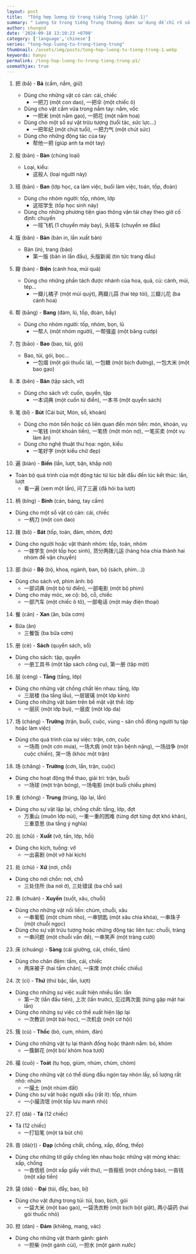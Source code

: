 ```yaml
---
layout: post
title:  "Tổng hợp lượng từ trong tiếng Trung (phần 1)"
summary: " Lượng từ trong tiếng Trung thường được sử dụng để chỉ rõ số lượng hoặc mức độ của một đối tượng nào đó trong câu"
author: chungnd
date: '2024-09-18 13:10:23 +0700'
category: ['language','chinese']
series: "tong-hop-luong-tu-trong-tieng-trung"
thumbnail: /assets/img/posts/tong-hop-luong-tu-tieng-trung-1.webp
keywords: hanyu
permalink: /tong-hop-luong-tu-trong-tieng-trung-p1/
usemathjax: true
---
```


1. 把 (bǎ) - **Bả** (cầm, nắm, giữ)
    * Dùng cho những vật có cán: cái, chiếc
        - 一把刀 (một con dao), 一把伞 (một chiếc ô)
    * Dùng cho vật cầm vừa trong nắm tay: nắm, vốc
        - 一把米 (một nắm gạo), 一把花 (một nắm hoa)
    * Dùng cho một số sự vật trừu tượng (tuổi tác, sức lực...)
        - 一把年纪 (một chút tuổi), 一把力气 (một chút sức)
    * Dùng cho những động tác của tay
        - 帮他一把 (giúp anh ta một tay)

2. 般 (bān) - **Bàn** (chủng loại)
    * Loại, kiểu:
        - 这般人 (loại người này)

3. 班 (bān) - **Ban** (lớp học, ca làm việc, buổi làm việc, toán, tốp, đoàn)
    * Dùng cho nhóm người: tốp, nhóm, lớp
        - 这班学生 (tốp học sinh này)
    * Dùng cho những phương tiện giao thông vận tải chạy theo giờ cố định: chuyến
        - 一班飞机 (1 chuyến máy bay), 头班车 (chuyến xe đầu)

4. 版 (bǎn) - **Bản** (bản in, lần xuất bản)
    * Bản (in), trang (báo)
        - 第一版 (bản in lần đầu), 头版新闻 (tin tức trang đầu)

5. 瓣 (bàn) - **Biện** (cánh hoa, múi quả)
    * Dùng cho những phần tách được nhánh của hoa, quả, củ: cánh, múi, tép...
        - 一瓣儿橘子 (một múi quýt), 两瓣儿蒜 (hai tép tỏi), 三瓣儿花 (ba cánh hoa)

6. 帮 (bāng) - **Bang** (đám, lũ, tốp, đoàn, bầy)
    * Dùng cho nhóm người: tốp, nhóm, bọn, lũ
        - 一帮人 (một nhóm người), 一帮强盗 (một băng cướp)

7. 包 (bāo) - **Bao** (bao, túi, gói)
    * Bao, túi, gói, bọc...
        - 一包烟 (một gói thuốc lá), 一包糖 (một bịch đường), 一包大米 (một bao gạo)

8. 本 (běn) - **Bản** (tập sách, vở)
    * Dùng cho sách vở: cuốn, quyển, tập
        - 一本词典 (một cuốn từ điển), 一本书 (một quyển sách)

9. 笔 (bǐ) - **Bút** (Cái bút, Món, số, khoản)
    * Dùng cho món tiền hoặc có liên quan đến món tiền: món, khoản, vụ
        - 一笔钱 (một khoản tiền), 一笔债 (một món nợ), 一笔买卖 (một vụ làm ăn)
    * Dùng cho nghệ thuật thư họa: ngón, kiểu
        - 一笔好字 (một kiểu chữ đẹp)

10. 遍 (biàn) - **Biến** (lần, lượt, bận, khắp nơi)
* Toàn bộ quá trình của một động tác từ lúc bắt đầu đến lúc kết thúc: lần, lượt
    - 看一遍 (xem một lần), 问了三遍 (đã hỏi ba lượt)

11. 柄 (bǐng) - **Bính** (cán, báng, tay cầm)
* Dùng cho một số vật có cán: cái, chiếc
    - 一柄刀 (một con dao)

12. 拨 (bō) - **Bát** (tốp, toán, đám, nhóm, đợt)
* Dùng cho người hoặc vật thành nhóm: tốp, toán, nhóm
    - 一拨学生 (một tốp học sinh), 货分两拨儿运 (hàng hóa chia thành hai nhóm để vận chuyển)

13. 部 (bù) - **Bộ** (bộ, khoa, ngành, ban, bộ (sách, phim...))
* Dùng cho sách vở, phim ảnh: bộ
    - 一部词典 (một bộ từ điển), 一部电影 (một bộ phim)
* Dùng cho máy móc, xe cộ: bộ, cỗ, chiếc
    - 一部汽车 (một chiếc ô tô), 一部电话 (một máy điện thoại)

14. 餐 (cān) - **Xan** (ăn, bữa cơm)
* Bữa (ăn)
    - 三餐饭 (ba bữa cơm)

15. 册 (cè) - **Sách** (quyển sách, sổ)
* Dùng cho sách: tập, quyển
    - 一册工具书 (một tập sách công cụ), 第一册 (tập một)

16. 层 (céng) - **Tằng** (tầng, lớp)
* Dùng cho những vật chồng chất lên nhau: tầng, lớp
    - 三层楼 (ba tầng lầu), 一层玻璃 (một lớp kính)
* Dùng cho những vật bám trên bề mặt vật thể: lớp
    - 一层灰 (một lớp bụi), 一层皮 (một lớp da)

17. 场 (cháng) - **Trường** (trận, buổi, cuộc, vùng - sân chỗ đông người tụ tập hoặc làm việc)
* Dùng cho quá trình của sự việc: trận, cơn, cuộc
    - 一场雨 (một cơn mưa), 一场大病 (một trận bệnh nặng), 一场战争 (một cuộc chiến), 哭一场 (khóc một trận)

18. 场 (chǎng) - **Trường** (cơn, lần, trận, cuộc)
* Dùng cho hoạt động thể thao, giải trí: trận, buổi
    - 一场球 (một trận bóng), 一场电影 (một buổi chiếu phim)

19. 重 (chóng) - **Trung** (trùng, lặp lại, lần)
* Dùng cho sự vật lặp lại, chồng chất: tầng, lớp, đợt
    - 万重山 (muôn lớp núi), 一重一重的困难 (từng đợt từng đợt khó khăn), 三重意思 (ba tầng ý nghĩa)

20. 出 (chū) - **Xuất** (vở, tấn, lớp, hồi)
* Dùng cho kịch, tuồng: vở
    - 一出喜剧 (một vở hài kịch)

21. 处 (chù) - **Xứ** (nơi, chỗ)
* Dùng cho nơi chốn: nơi, chỗ
    - 三处住所 (ba nơi ở), 三处错误 (ba chỗ sai)

22. 串 (chuàn) - **Xuyến** (suốt, xâu, chuỗi)
* Dùng cho những vật nối liền: chùm, chuỗi, xâu
    - 一串葡萄 (một chùm nho), 一串钥匙 (một xâu chìa khóa), 一串珠子 (một chuỗi ngọc)
* Dùng cho sự vật trừu tượng hoặc những động tác liên tục: chuỗi, tràng
    - 一串问题 (một chuỗi vấn đề), 一串笑声 (một tràng cười)

23. 床 (chuáng) - **Sàng** (cái giường, cái, chiếc, tấm)
* Dùng cho chăn đệm: tấm, cái, chiếc
    - 两床被子 (hai tấm chăn), 一床席 (một chiếc chiếu)

24. 次 (cì) - **Thứ** (thứ bậc, lần, lượt)
* Dùng cho những sự việc xuất hiện nhiều lần: lần
    - 第一次 (lần đầu tiên), 上次 (lần trước), 见过两次面 (từng gặp mặt hai lần)
* Dùng cho những sự việc có thể xuất hiện lặp lại
    - 一次教训 (một bài học), 一次机会 (một cơ hội)

25. 簇 (cù) - **Thốc** (bó, cụm, nhóm, đàn)
* Dùng cho những vật tụ lại thành đống hoặc thành nắm: bó, khóm
    - 一簇鲜花 (một bó/ khóm hoa tươi)

26. 撮 (cuō) - **Toát** (tụ họp, giúm, nhúm, chùm, chòm)
* Dùng cho những vật có thể dùng đầu ngón tay nhón lấy, số lượng rất nhỏ: nhúm
    - 一撮土 (một nhúm đất)
* Dùng cho sự vật hoặc người xấu (rất ít): tốp, nhúm
    - 一小撮流氓 (một tốp lưu manh nhỏ)

27. 打 (dá) - **Tá** (12 chiếc)
* Tá (12 chiếc)
    - 一打铅笔 (một tá bút chì)

28. 沓 (dá(r)) - **Đạp** (chồng chất, chồng, xấp, đống, thếp)
* Dùng cho những tờ giấy chồng lên nhau hoặc những vật mỏng khác: xấp, chồng
    - 一沓信纸 (một xấp giấy viết thư), 一沓报纸 (một chồng báo), 一沓钱 (một xấp tiền)

29. 袋 (dài) - **Đại** (túi, đẫy, bao, bị)
* Dùng cho vật đựng trong túi: túi, bao, bịch, gói
    - 一袋大米 (một bao gạo), 一袋洗衣粉 (một bịch bột giặt), 两小袋药 (hai gói thuốc nhỏ)

30. 担 (dàn) - **Đảm** (khiêng, mang, vác)
* Dùng cho những vật thành gánh: gánh
    - 一担柴 (một gánh củi), 一担水 (một gánh nước)

